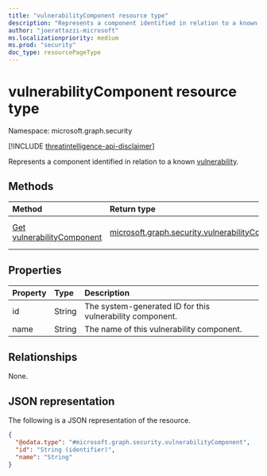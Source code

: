 ```yaml
---
title: "vulnerabilityComponent resource type"
description: "Represents a component identified in relation to a known vulnerability."
author: "joerattazzi-microsoft"
ms.localizationpriority: medium
ms.prod: "security"
doc_type: resourcePageType
---
```


# vulnerabilityComponent resource type

Namespace: microsoft.graph.security

[!INCLUDE [threatintelligence-api-disclaimer](../../includes/threatintelligence-api-disclaimer.md)]

Represents a component identified in relation to a known [vulnerability](../resources/security-vulnerability.md).

## Methods

| Method                                                                      | Return type                                                                                        | Description                                                                                                                                           |
| :-------------------------------------------------------------------------- | :------------------------------------------------------------------------------------------------- | :---------------------------------------------------------------------------------------------------------------------------------------------------- |
| [Get vulnerabilityComponent](../api/security-vulnerabilitycomponent-get.md) | [microsoft.graph.security.vulnerabilityComponent](../resources/security-vulnerabilitycomponent.md) | Read the properties and relationships of a [microsoft.graph.security.vulnerabilityComponent](../resources/security-vulnerabilitycomponent.md) object. |

## Properties

| Property | Type   | Description                                               |
| :------- | :----- | :-------------------------------------------------------- |
| id       | String | The system-generated ID for this vulnerability component. |
| name     | String | The name of this vulnerability component.                 |

## Relationships

None.

## JSON representation

The following is a JSON representation of the resource.

<!-- {
  "blockType": "resource",
  "keyProperty": "id",
  "@odata.type": "microsoft.graph.security.vulnerabilityComponent",
  "openType": false
}
-->

```json
{
  "@odata.type": "#microsoft.graph.security.vulnerabilityComponent",
  "id": "String (identifier)",
  "name": "String"
}
```
